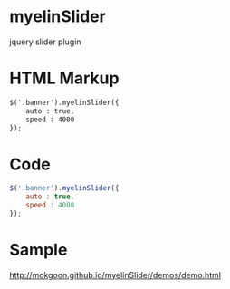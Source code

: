 # myelinSlider
jquery slider plugin

# HTML Markup
```html
$('.banner').myelinSlider({
	auto : true,
	speed : 4000
});
```

# Code
```javascript
$('.banner').myelinSlider({
	auto : true,
	speed : 4000
});
```

# Sample
http://mokgoon.github.io/myelinSlider/demos/demo.html
